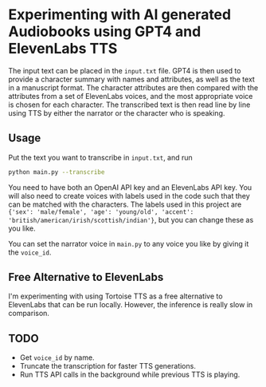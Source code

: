 # Experimenting with AI generated Audiobooks using GPT4 and ElevenLabs TTS

The input text can be placed in the `input.txt` file. GPT4 is then used to provide a character summary with names and attributes, as well as the text in a manuscript format. The character attributes are then compared with the attributes from a set of ElevenLabs voices, and the most appropriate voice is chosen for each character. The transcribed text is then read line by line using TTS by either the narrator or the character who is speaking.

## Usage

Put the text you want to transcribe in `input.txt`, and run 
```bash
python main.py --transcribe
```
You need to have both an OpenAI API key and an ElevenLabs API key.
You will also need to create voices with labels used in the code such that they can be matched with the characters.
The labels used in this project are `{'sex': 'male/female', 'age': 'young/old', 'accent': 'british/american/irish/scottish/indian'}`, but you can change these as you like.

You can set the narrator voice in `main.py` to any voice you like by giving it the `voice_id`.

## Free Alternative to ElevenLabs

I'm experimenting with using Tortoise TTS as a free alternative to ElevenLabs that can be run locally. However, the inference is really slow in comparison.

## TODO

- Get `voice_id` by name.
- Truncate the transcription for faster TTS generations.
- Run TTS API calls in the background while previous TTS is playing.
